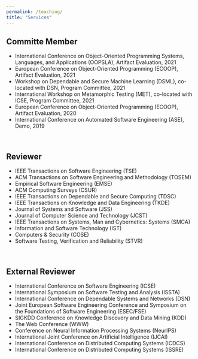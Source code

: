 ```yaml
---
permalink: /teaching/
title: "Services"
---
```


## Committe Member
- International Conference on Object-Oriented Programming Systems, Languages, and Applications (OOPSLA), Artifact Evaluation, 2021
- European Conference on Object-Oriented Programming (ECOOP), Artifact Evaluation, 2021
- Workshop on Dependable and Secure Machine Learning (DSML), co-located with DSN, Program Committee, 2021
- International Workshop on Metamorphic Testing (MET), co-located with ICSE, Program Committee, 2021
- European Conference on Object-Oriented Programming (ECOOP), Artifact Evaluation, 2020
- International Conference on Automated Software Engineering (ASE), Demo, 2019


<!-- ## Past -->

<br/>

## Reviewer
- IEEE Transactions on Software Engineering (TSE)
- ACM Transactions on Software Engineering and Methodology (TOSEM)
- Empirical Software Engineering (EMSE)
- ACM Computing Surveys (CSUR)
- IEEE Transactions on Dependable and Secure Computing (TDSC)
- IEEE Transactions on Knowledge and Data Engineering (TKDE)
- Journal of Systems and Software (JSS)
- Journal of Computer Science and Technology (JCST)
- IEEE Transactions on Systems, Man and Cybernetics: Systems (SMCA)
- Information and Software Technology (IST)
- Computers & Security (COSE)
- Software Testing, Verification and Reliability (STVR)

<br/>

## External Reviewer
- International Conference on Software Engineering (ICSE)
- International Symposium on Software Testing and Analysis (ISSTA)
- International Conference on Dependable Systems and Networks (DSN)
- Joint European Software Engineering Conference and Symposium on the Foundations of Software Engineering (ESEC/FSE)
- SIGKDD Conference on Knowledge Discovery and Data Mining (KDD)
- The Web Conference (WWW)
- Conference on Neural Information Processing Systems (NeurIPS)
- International Joint Conference on Artificial Intelligence (IJCAI)
- International Conference on Distributed Computing Systems (ICDCS)
- International Conference on Distributed Computing Systems (ISSRE)



